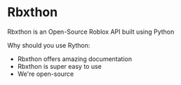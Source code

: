 # Rbxthon

Rbxthon is an Open-Source Roblox API built using Python

Why should you use Rython:
- Rbxthon offers amazing documentation
- Rbxthon is super easy to use
- We're open-source
